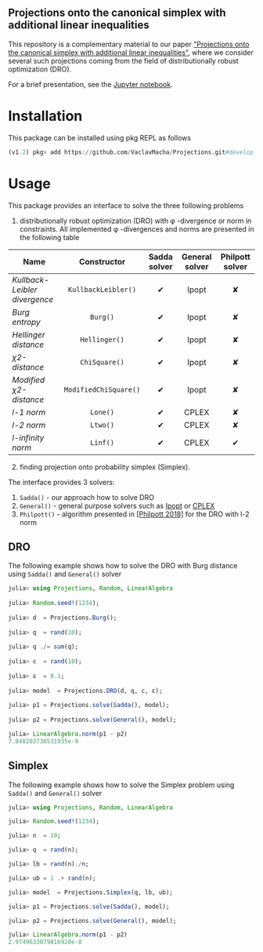 ##  Projections onto the canonical simplex with additional linear inequalities
This repository is a complementary material to our paper ["Projections onto the canonical simplex with additional linear inequalities"](https://arxiv.org/abs/1905.03488), where we consider several such projections coming from the field of distributionally robust optimization (DRO).

For a brief presentation, see the [Jupyter notebook](https://github.com/VaclavMacha/Projections/blob/develop/experiments/examples.ipynb).

# Installation

This package can be installed using pkg REPL as follows
```julia
(v1.2) pkg> add https://github.com/VaclavMacha/Projections.git#develop
```

# Usage

This package provides an interface to solve the three following problems

1. distributionally robust optimization (DRO) with φ -divergence or norm in constraints. All implemented φ -divergences and norms are presented in the following table

| Name                          | Constructor           | Sadda solver | General solver | Philpott solver |
| ---                           | :---:                 | :---:        | :---:          | :---:           |
| *Kullback-Leibler divergence* | `KullbackLeibler()`   | ✔            | Ipopt          | ✘               |
| *Burg entropy*                | `Burg()`              | ✔            | Ipopt          | ✘               |
| *Hellinger distance*          | `Hellinger()`         | ✔            | Ipopt          | ✘               |
| *χ2-distance*                 | `ChiSquare()`         | ✔            | Ipopt          | ✘               |
| *Modified χ2-distance*        | `ModifiedChiSquare()` | ✔            | Ipopt          | ✘               |
| *l-1 norm*                    | `Lone()`              | ✔            | CPLEX          | ✘               |
| *l-2 norm*                    | `Ltwo()`              | ✔            | CPLEX          | ✘               |
| *l-infinity norm*             | `Linf()`              | ✔            | CPLEX          | ✔               |

2. finding projection onto probability simplex (Simplex).

The interface provides 3 solvers: 

1. `Sadda()` - our approach how to solve DRO
2. `General()` - general purpose solvers such as [Ipopt](https://github.com/coin-or/Ipopt) or [CPLEX](https://www.ibm.com/products/ilog-cplex-optimization-studio)
3. `Philpott()` - algorithm presented in [[Philpott 2018]](https://link.springer.com/article/10.1007/s10287-018-0314-0) for the DRO with l-2 norm

## DRO




The following example shows how to solve the DRO with Burg distance using `Sadda()` and `General()` solver
```julia
julia> using Projections, Random, LinearAlgebra                                                                                           
                                                                                                                                          
julia> Random.seed!(1234);                                                                                                                
                                                                                                                                       
julia> d  = Projections.Burg();                                                                                                           
                     
julia> q  = rand(10);                                                                                                                     
                     
julia> q ./= sum(q);                                                                                                                      
                                                  
julia> c  = rand(10);                                                                                                                     
                                                                                        
julia> ε  = 0.1;                                                                                                                          
                                                                                                      
julia> model  = Projections.DRO(d, q, c, ε);                                                                                              
                       
julia> p1 = Projections.solve(Sadda(), model);                                                                                            
                                                                                                                                          
julia> p2 = Projections.solve(General(), model);                                                                                          

julia> LinearAlgebra.norm(p1 - p2)                                                                                                        
7.848203730531935e-9
```

## Simplex

The following example shows how to solve the Simplex problem using `Sadda()` and `General()` solver
```julia
julia> using Projections, Random, LinearAlgebra                                                                                      

julia> Random.seed!(1234);                                                                                                           

julia> n  = 10;                                                                                                                      

julia> q  = rand(n);                                                                                                                 

julia> lb = rand(n)./n;                                                                                                              

julia> ub = 1 .+ rand(n);                                                                                                            

julia> model  = Projections.Simplex(q, lb, ub);                                                                                     

julia> p1 = Projections.solve(Sadda(), model);                                                                                       

julia> p2 = Projections.solve(General(), model);                                                                                     

julia> LinearAlgebra.norm(p1 - p2)                                                                                                   
2.9749633079816928e-8
```
